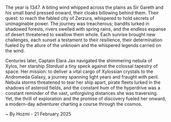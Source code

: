 
The year is 1347.  A biting wind whipped across the plains as Sir Gareth and his small band pressed onward, their cloaks billowing behind them.  Their quest: to reach the fabled city of Zerzura, whispered to hold secrets of unimaginable power.  The journey was treacherous; bandits lurked in shadowed forests, rivers swelled with spring rains, and the endless expanse of desert threatened to swallow them whole.  Each sunrise brought new challenges, each sunset a testament to their resilience, their determination fueled by the allure of the unknown and the whispered legends carried on the wind.


Centuries later,  Captain Elara Jax navigated the shimmering nebula of Xylos, her starship *Stardust* a tiny speck against the colossal tapestry of space.  Her mission: to deliver a vital cargo of Xylossian crystals to the Andromeda Galaxy, a journey spanning light years and fraught with peril.  Nebula storms threatened to tear her ship apart, pirate fleets lurked in the shadows of asteroid fields, and the constant hum of the hyperdrive was a constant reminder of the vast, unforgiving distances she was traversing.  Yet, the thrill of exploration and the promise of discovery fueled her onward, a modern-day adventurer charting a course through the cosmos.

~ By Hozmi - 21 February 2025
